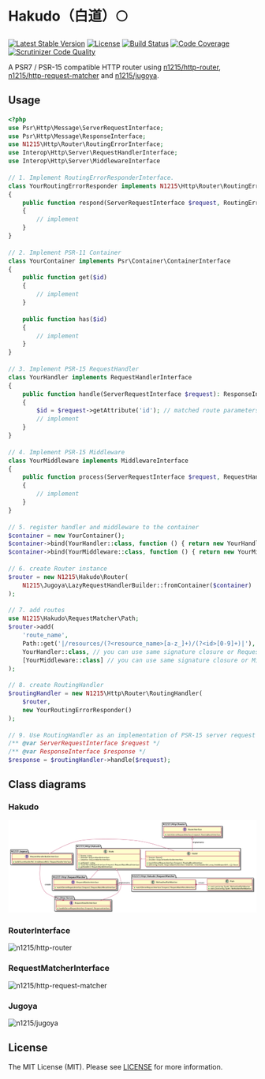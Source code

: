 # Hakudo（白道）🌕

[![Latest Stable Version](https://poser.pugx.org/n1215/hakudo/v/stable)](https://packagist.org/packages/n1215/hakudo)
[![License](https://poser.pugx.org/n1215/hakudo/license)](https://packagist.org/packages/n1215/hakudo)
[![Build Status](https://scrutinizer-ci.com/g/n1215/hakudo/badges/build.png?b=master)](https://scrutinizer-ci.com/g/n1215/hakudo/build-status/master)
[![Code Coverage](https://scrutinizer-ci.com/g/n1215/hakudo/badges/coverage.png?b=master)](https://scrutinizer-ci.com/g/n1215/hakudo/?branch=master)
[![Scrutinizer Code Quality](https://scrutinizer-ci.com/g/n1215/hakudo/badges/quality-score.png?b=master)](https://scrutinizer-ci.com/g/n1215/hakudo/?branch=master)

A PSR7 / PSR-15 compatible HTTP router using [n1215/http-router](https://github.com/n1215/http-router), [n1215/http-request-matcher](https://github.com/n1215/http-request-matcher) and [n1215/jugoya]( [n1215/http-request-matcher](https://github.com/n1215/jugoya)).

## Usage

```php
<?php
use Psr\Http\Message\ServerRequestInterface;
use Psr\Http\Message\ResponseInterface;
use N1215\Http\Router\RoutingErrorInterface;
use Interop\Http\Server\RequestHandlerInterface;
use Interop\Http\Server\MiddlewareInterface

// 1. Implement RoutingErrorResponderInterface.
class YourRoutingErrorResponder implements N1215\Http\Router\RoutingErrorResponderInterface
{
    public function respond(ServerRequestInterface $request, RoutingErrorInterface $error): ResponseInterface
    {
        // implement
    }
}

// 2. Implement PSR-11 Container
class YourContainer implements Psr\Container\ContainerInterface
{
    public function get($id)
    {
        // implement
    }

    public function has($id) 
    {
        // implement
    }
}

// 3. Implement PSR-15 RequestHandler
class YourHandler implements RequestHandlerInterface
{
    public function handle(ServerRequestInterface $request): ResponseInterface 
    {
        $id = $request->getAttribute('id'); // matched route parameters becomes attributes.
        // implement
    }
}

// 4. Implement PSR-15 Middleware
class YourMiddleware implements MiddlewareInterface
{
    public function process(ServerRequestInterface $request, RequestHandlerInterface $handler): ResponseInterface
    {
        // implement
    }
}

// 5. register handler and middleware to the container
$container = new YourContainer();
$container->bind(YourHandler::class, function () { return new YourHandler(); });
$container->bind(YourMiddleware::class, function () { return new YourMiddleware(); });

// 6. create Router instance
$router = new N1215\Hakudo\Router(
    N1215\Jugoya\LazyRequestHandlerBuilder::fromContainer($container)
);

// 7. add routes
use N1215\Hakudo\RequestMatcher\Path;
$router->add(
    'route_name',
    Path::get('|/resources/(?<resource_name>[a-z_]+)/(?<id>[0-9]+)|'), // you can use any other RequestMatcher instance.
    YourHandler::class, // you can use same signature closure or RequestHandler instance instead of RequestHandler's container entry name.
    [YourMiddleware::class] // you can use same signature closure or Middleware instance instead of Middleware's container entry name.
);

// 8. create RoutingHandler
$routingHandler = new N1215\Http\Router\RoutingHandler(
    $router,
    new YourRoutingErrorResponder()
);

// 9. Use RoutingHandler as an implementation of PSR-15 server request handler.
/** @var ServerRequestInterface $request */
/** @var ResponseInterface $response */
$response = $routingHandler->handle($request);

```

## Class diagrams

### Hakudo
![hakudo](doc/hakudo.png)

### RouterInterface
![n1215/http-router](https://github.com/n1215/http-router/doc/router.png)

### RequestMatcherInterface
![n1215/http-request-matcher](https://github.com/n1215/http-router/doc/router.png)

### Jugoya
![n1215/jugoya](https://github.com/n1215/jugoya/doc/jugoya.png)

## License
The MIT License (MIT). Please see [LICENSE](LICENSE) for more information.
